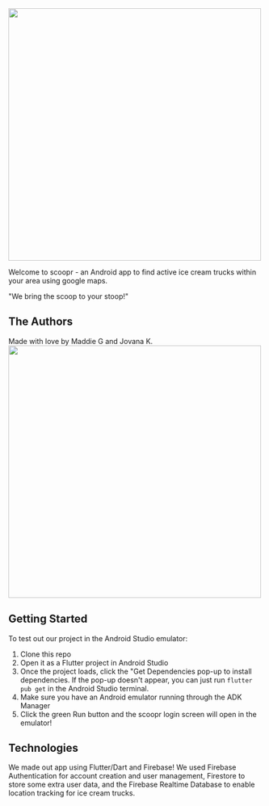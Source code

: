 <img width=500 src="https://user-images.githubusercontent.com/26232541/114309576-9b49df80-9ab5-11eb-8c43-c7f058ec79ac.png">

Welcome to scoopr - an Android app to find active ice cream trucks within your area using google maps. 

"We bring the scoop to your stoop!"

## The Authors
Made with love by Maddie G and Jovana K.
<img width=500 src="https://user-images.githubusercontent.com/26232541/114314595-5d56b680-9ac9-11eb-85fb-ba4da6a10a4d.jpg">

## Getting Started

To test out our project in the Android Studio emulator:
1. Clone this repo
2. Open it as a Flutter project in Android Studio
3. Once the project loads, click the "Get Dependencies pop-up to install dependencies. If the pop-up doesn't appear, you can just run `flutter pub get` in the Android Studio terminal.
4. Make sure you have an Android emulator running through the ADK Manager
5. Click the green Run button and the scoopr login screen will open in the emulator!

## Technologies
We made out app using Flutter/Dart and Firebase!
We used Firebase Authentication for account creation and user management, Firestore to store some extra user data, and the Firebase Realtime Database to enable location tracking for ice cream trucks.

